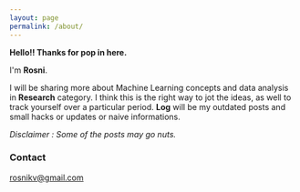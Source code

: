 ```yaml
---
layout: page
permalink: /about/
---
```


**Hello!! Thanks for pop in here.**

I'm **Rosni**. 

I will be sharing more about Machine Learning concepts and data analysis in **Research** category. I think this is the right way to jot the ideas, as well to track yourself over a particular period. **Log** will be my outdated posts and small hacks or updates or naive informations. 

*Disclaimer : Some of the posts may go nuts.*

### Contact

[rosnikv@gmail.com](mailto:email@domain.com)
